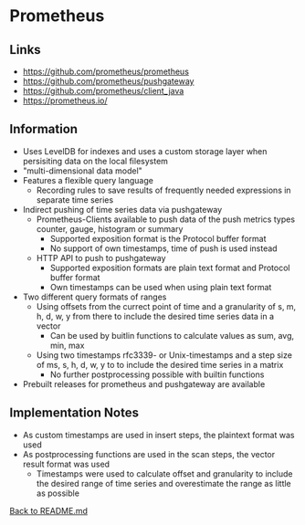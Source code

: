 # Prometheus

## Links

* https://github.com/prometheus/prometheus
* https://github.com/prometheus/pushgateway
* https://github.com/prometheus/client_java
* https://prometheus.io/

## Information

* Uses LevelDB for indexes and uses a custom storage layer when persisiting data on the local filesystem
* "multi-dimensional data model"
* Features a flexible query language
  * Recording rules to save results of frequently needed expressions in separate time series
* Indirect pushing of time series data via pushgateway
  * Prometheus-Clients available to push data of the push metrics types counter, gauge, histogram or summary
    * Supported exposition format is the Protocol buffer format
    * No support of own timestamps, time of push is used instead
  * HTTP API to push to pushgateway
    * Supported exposition formats are plain text format and Protocol buffer format
    * Own timestamps can be used when using plain text format
* Two different query formats of ranges
  * Using offsets from the currect point of time and a granularity of s, m, h, d, w, y from there to include the desired time series data in a vector
    * Can be used by buitlin functions to calculate values as sum, avg, min, max
  * Using two timestamps rfc3339- or Unix-timestamps and a step size of ms, s, h, d, w, y to to include the desired time series in a matrix
    * No further postprocessing possible with builtin functions
* Prebuilt releases for prometheus and pushgateway are available

## Implementation Notes

* As custom timestamps are used in insert steps, the plaintext format was used
* As postprocessing functions are used in the scan steps, the vector result format was used
  * Timestamps were used to calculate offset and granularity to include the desired range of time series and overestimate the range as little as possible 


[Back to README.md](../../README.md)
